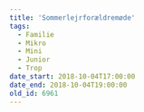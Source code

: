 ```yaml
---
title: 'Sommerlejrforældremøde'
tags:
  - Familie
  - Mikro
  - Mini
  - Junior
  - Trop
date_start: 2018-10-04T17:00:00
date_end: 2018-10-04T19:00:00
old_id: 6961
---
```

